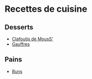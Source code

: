 Recettes de cuisine
===================

Desserts
--------

- [Clafoutis de MousS'](./desserts/clafoutis.md)
- [Gauffres](./desserts/gauffres/README.md)

Pains
-----

- [Buns](./pains/buns.md)
